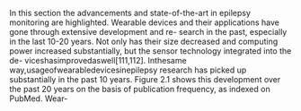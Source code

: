 In this section the advancements and state-of-the-art in epilepsy monitoring are highlighted.
Wearable devices and their applications have gone through extensive development and re-
search in the past, especially in the last 10-20 years. Not only has their size decreased and
computing power increased substantially, but the sensor technology integrated into the de-
viceshasimprovedaswell[111,112]. Inthesame way,usageofwearabledevicesinepilepsy
research has picked up substantially in the past 10 years. Figure 2.1 shows this development
over the past 20 years on the basis of publication frequency, as indexed on PubMed. Wear-